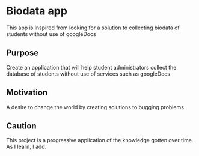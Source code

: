 # Biodata app

This app is inspired from looking for a solution to collecting biodata of students without use of googleDocs

## Purpose

Create an application that will help student administrators collect the database of students without use of services such as googleDocs

## Motivation

A desire to change the world by creating solutions to bugging problems

## Caution

This project is a progressive application of the knowledge gotten over time. As I learn, I add.